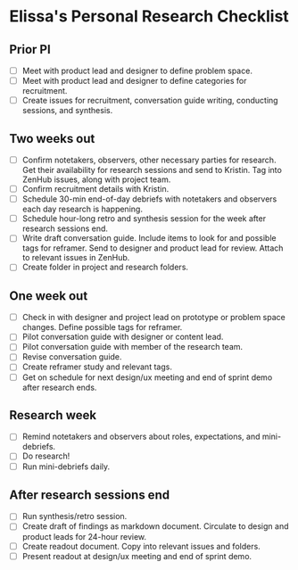 # Elissa's Personal Research Checklist

## Prior PI

- [ ] Meet with product lead and designer to define problem space.
- [ ] Meet with product lead and designer to define categories for recruitment.
- [ ] Create issues for recruitment, conversation guide writing, conducting sessions, and synthesis. 

## Two weeks out

- [ ] Confirm notetakers, observers, other necessary parties for research. Get their availability for research sessions and send to Kristin. Tag into ZenHub issues, along with project team.
- [ ] Confirm recruitment details with Kristin.
- [ ] Schedule 30-min end-of-day debriefs with notetakers and observers each day research is happening.
- [ ] Schedule hour-long retro and synthesis session for the week after research sessions end.
- [ ] Write draft conversation guide. Include items to look for and possible tags for reframer. Send to designer and product lead for review. Attach to relevant issues in ZenHub.
- [ ] Create folder in project and research folders.

## One week out

- [ ] Check in with designer and project lead on prototype or problem space changes. Define possible tags for reframer.
- [ ] Pilot conversation guide with designer or content lead.
- [ ] Pilot conversation guide with member of the research team.
- [ ] Revise conversation guide.
- [ ] Create reframer study and relevant tags.
- [ ] Get on schedule for next design/ux meeting and end of sprint demo after research ends.

## Research week

- [ ] Remind notetakers and observers about roles, expectations, and mini-debriefs.
- [ ] Do research!
- [ ] Run mini-debriefs daily.

## After research sessions end

- [ ] Run synthesis/retro session.
- [ ] Create draft of findings as markdown document. Circulate to design and product leads for 24-hour review.
- [ ] Create readout document. Copy into relevant issues and folders.
- [ ] Present readout at design/ux meeting and end of sprint demo.
